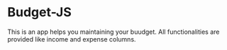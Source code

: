 # Budget-JS

This is an app helps you maintaining your buudget. All functionalities are provided like income and expense columns.
